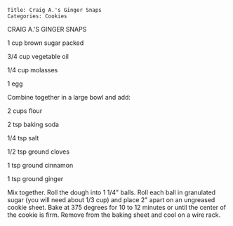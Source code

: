 ~~~ recipe-info
Title: Craig A.'s Ginger Snaps
Categories: Cookies
~~~

CRAIG A.'S  GINGER SNAPS

1 cup brown sugar packed

3/4 cup vegetable oil

1/4 cup molasses

1 egg

Combine together in a large bowl and add:

2 cups flour

2 tsp baking soda

1/4 tsp salt

1/2 tsp ground cloves

1 tsp ground cinnamon

1 tsp ground ginger

Mix together.  Roll the dough into 1 1/4" balls.  Roll each ball in granulated sugar (you will need
about 1/3 cup) and place 2" apart on an ungreased cookie sheet.  Bake at 375 degrees for 10 to 12
minutes or until the center of the cookie is firm.  Remove from the baking sheet and cool on a wire
rack.

